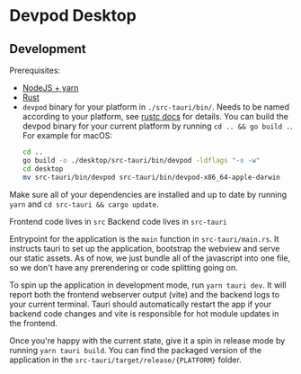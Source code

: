 # Devpod Desktop

## Development

Prerequisites:

- [NodeJS + yarn](https://nodejs.org/en/)
- [Rust](https://www.rust-lang.org/tools/install)
- `devpod` binary for your platform in `./src-tauri/bin/`. Needs to be named according to your platform, see [rustc docs](https://doc.rust-lang.org/nightly/rustc/platform-support.html) for details.
  You can build the devpod binary for your current platform by running `cd .. && go build .`.
  For example for macOS:
  ```sh
  cd ..
  go build -o ./desktop/src-tauri/bin/devpod -ldflags "-s -w"
  cd desktop
  mv src-tauri/bin/devpod src-tauri/bin/devpod-x86_64-apple-darwin
  ```

Make sure all of your dependencies are installed and up to date by running `yarn` and `cd src-tauri && cargo update`.

Frontend code lives in `src`
Backend code lives in `src-tauri`

Entrypoint for the application is the `main` function in `src-tauri/main.rs`. It instructs tauri to set up the application, bootstrap the webview and serve our static assets.
As of now, we just bundle all of the javascript into one file, so we don't have any prerendering or code splitting going on.

To spin up the application in development mode, run `yarn tauri dev`. It will report both the frontend webserver output (vite) and the backend logs to your current terminal.
Tauri should automatically restart the app if your backend code changes and vite is responsible for hot module updates in the frontend.

Once you're happy with the current state, give it a spin in release mode by running `yarn tauri build`. You can find the packaged version of the application in the `src-tauri/target/release/{PLATFORM}` folder.
